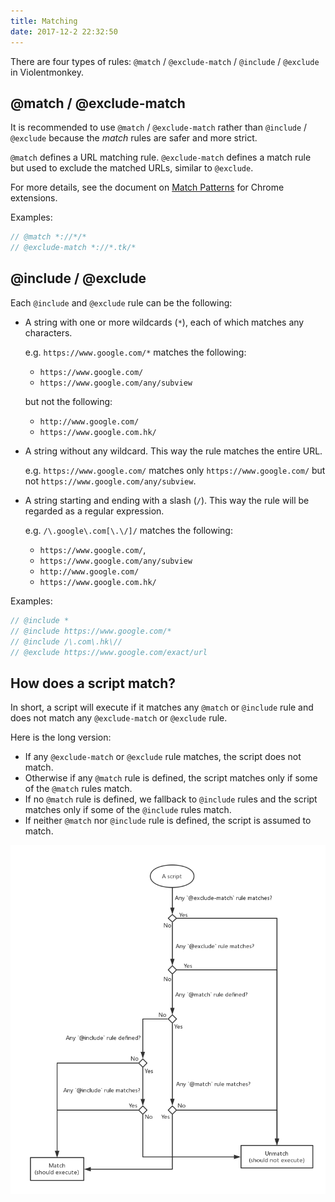 ```yaml
---
title: Matching
date: 2017-12-2 22:32:50
---
```


There are four types of rules: `@match` / `@exclude-match` / `@include` / `@exclude` in Violentmonkey.

@match / @exclude-match
---

It is recommended to use `@match` / `@exclude-match` rather than `@include` / `@exclude` because the *match* rules are safer and more strict.

`@match` defines a URL matching rule. `@exclude-match` defines a match rule but used to exclude the matched URLs, similar to `@exclude`.

For more details, see the document on [Match Patterns](https://developer.chrome.com/extensions/match_patterns) for Chrome extensions.

Examples:

```js
// @match *://*/*
// @exclude-match *://*.tk/*
```

@include / @exclude
---

Each `@include` and `@exclude` rule can be the following:

- A string with one or more wildcards (`*`), each of which matches any characters.

  e.g. `https://www.google.com/*` matches the following:
  - `https://www.google.com/`
  - `https://www.google.com/any/subview`

  but not the following:
  - `http://www.google.com/`
  - `https://www.google.com.hk/`

- A string without any wildcard. This way the rule matches the entire URL.

  e.g. `https://www.google.com/` matches only `https://www.google.com/` but not `https://www.google.com/any/subview`.

- A string starting and ending with a slash (`/`). This way the rule will be regarded as a regular expression.

  e.g. `/\.google\.com[\.\/]/` matches the following:
  - `https://www.google.com/`,
  - `https://www.google.com/any/subview`
  - `http://www.google.com/`
  - `https://www.google.com.hk/`

Examples:

```js
// @include *
// @include https://www.google.com/*
// @include /\.com\.hk\//
// @exclude https://www.google.com/exact/url
```

How does a script match?
---

In short, a script will execute if it matches any `@match` or `@include` rule and does not match any `@exclude-match` or `@exclude` rule.

Here is the long version:

- If any `@exclude-match` or `@exclude` rule matches, the script does not match.
- Otherwise if any `@match` rule is defined, the script matches only if some of the `@match` rules match.
- If no `@match` rule is defined, we fallback to `@include` rules and the script matches only if some of the `@include` rules match.
- If neither `@match` nor `@include` rule is defined, the script is assumed to match.

![match.png](match.png)
